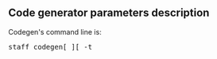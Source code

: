 ## Code generator parameters description ##

Codegen's command line is:
<pre>
staff_codegen[ <source files>][ -t<template>][ -p<plugin_name>][ -i<inputdir>][ -i<outputdir>][ -c<chagedir>][ -u][ -e][ -n<prj_name>][ -x]<br>
</pre>

`*` Parameters, quoted with `[]` is an optional.

### Detailed parametes description: ###
| **parameter**           | **description** | **example** |
|:------------------------|:----------------|:------------|
|  `-t<template>`         | Use given template to generate code | `staff_codegen -tserviceimpl Service.h`<br /><font color='darkgreen' size='1'>generate service implementation skeleton</font>|
|  `-p<plugin_name>`      | Use parser `<`plugin\_name`>` to read source code (default: cpp) | `staff_codegen -pwsdl -tinterface Service.wsdl`<br /><font color='darkgreen' size='1'>create service interface from WSDL</font> |
|  `-i<inputdir>`         | Set input directory | `staff_codegen -iwsdl_files -tinterface -pwsdl Service1.wsdl Service2.wsdl` <br /><font color='darkgreen' size='1'>generate interface files, from WSDL files located in <code>wsdl_files</code> into current directory</font> |
|  `-o<outputdir>`        | Set output dir  | `staff_codegen -o../wsdl_files -twsdl Service1.h Service2.h` <br /><font color='darkgreen' size='1'>generate WSDL files into directory <code>../wsdl_files</code> from interface files located in current directory</font> |
|  `-c<changedir>`        | Set input and output dirs, equivalent to -i`<`changedir`>` -o`<`changedir`>`  | `staff_codegen -csrc -tcomponent Service1.h` <br /><font color='darkgreen' size='1'>generate component and service wrapper from directory src into the same directory</font> |
|  `-u`                   | Update: generate only missing files, update existing files by date | `staff_codegen -u -tclient Service.h`<br /><font color='darkgreen' size='1'>generate client proxy if proxy files is missing or older than service interface</font> |
|  `-e`                   | Supress warning if Interface file does not contain service | `staff_codegen -e -twsdl Types.h`<br /><font color='darkgreen' size='1'>generate xsd-schema for header file without service declaration</font> |
|  `-l[t|p]`              | Display parsers(p) and/or templates(t) lists | `staff_codegen -lt `<br /><font color='darkgreen' size='1'>display the templates list</font> |
|  `-d<var>[=<value>]`    | Define variables: -dvar1=value1,var2=2,var3 | `staff_codegen -twsdl -dserviceuri=http://services.org/MyService1`<br /><font color='darkgreen' size='1'>generate wsdl file, set service location uri to given</font> |
|  `-n<prj_name>`         | Set project name. | `staff_codegen -x -ntest Service1.h` <br /><font color='darkgreen' size='1'>generate internal xml with given name</font>  |
|  `-x`                   | Write internal xml description.<br /> XML file name is in format: "`<`project\_name`>`.xml" | _Please see example above_ |

See also:
  * [codegen plugins list](CodegenPlugins.md)
  * [codegen metacomments description](CodegenMetacomments.md)
  * [codegen templates list](CodegenTemplates.md)
  * [codegen definitions](CodegenDefinitions.md)
